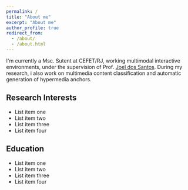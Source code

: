 ```yaml
---
permalink: /
title: "About me"
excerpt: "About me"
author_profile: true
redirect_from: 
  - /about/
  - /about.html
---
```


I'm currently a Msc. Sutent at CEFET/RJ, working multimodal interactive environments, under the supervision of Prof. [Joel dos Santos](http://eic.cefet-rj.br/~jsantos). During my research, i also work on multimedia content classification and automatic generation of hypermedia anchors.

## Research Interests

  * List item one 
  * List item two
  * List item three
  * List item four

## Education

  * List item one 
  * List item two
  * List item three
  * List item four



